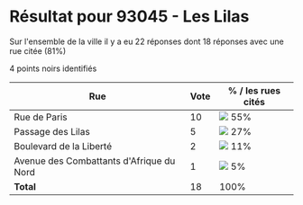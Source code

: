 # Résultat pour 93045 - Les Lilas

Sur l'ensemble de la ville il y a eu 22 réponses dont 18 réponses avec une rue citée (81%)

4 points noirs identifiés

| Rue | Vote | % / les rues cités|
|-----|------|-------------------|
| Rue de Paris | 10 | <img src="../../img/bar_55.gif" />&nbsp;55%|
| Passage des Lilas | 5 | <img src="../../img/bar_27.gif" />&nbsp;27%|
| Boulevard de la Liberté | 2 | <img src="../../img/bar_11.gif" />&nbsp;11%|
| Avenue des Combattants d'Afrique du Nord | 1 | <img src="../../img/bar_5.gif" />&nbsp;5%|
| **Total** | 18 | 100%|
